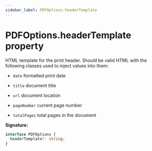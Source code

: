 ```yaml
---
sidebar_label: PDFOptions.headerTemplate
---
```


# PDFOptions.headerTemplate property

HTML template for the print header. Should be valid HTML with the following
classes used to inject values into them:

- `date` formatted print date

- `title` document title

- `url` document location

- `pageNumber` current page number

- `totalPages` total pages in the document

**Signature:**

```typescript
interface PDFOptions {
  headerTemplate?: string;
}
```
